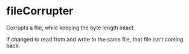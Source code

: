 # fileCorrupter

Corrupts a file, while keeping the byte length intact.

If changed to read from and write to the same file, that file isn't coming back.
